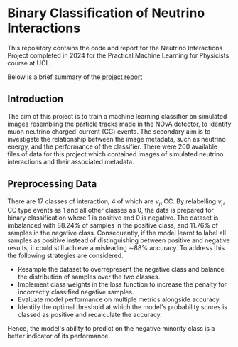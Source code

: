 # Binary Classification of Neutrino Interactions
This repository contains the code and report for the Neutrino Interactions Project completed in 2024 for the Practical Machine Learning for Physicists course at UCL.

Below is a brief summary of the [project report](https://github.com/Sim-Ood/Binary-Classification-of-Neutrino-Interactions/blob/main/Classifying%20Neutrinos%20Report.pdf)

## Introduction

The aim of this project is to train a machine learning classifier on simulated images resembling the particle tracks made in the NOvA detector, to identify muon neutrino charged-current (CC) events. The secondary aim is to investigate the relationship between the image metadata, such as neutrino energy, and the performance of the classifier. There were 200 available files of data for this project which contained images of simulated neutrino interactions and their associated metadata.

## Preprocessing Data

There are 17 classes of interaction, 4 of which are $\nu_{\mu}$ CC. By relabelling $\nu_{\mu}$ CC type events as 1 and all other classes as 0, the data is prepared for binary classification where 1 is positive and 0 is negative. The dataset is imbalanced with 88.24% of samples in the positive class, and 11.76% of samples in the negative class. Consequently, if the model learnt to label all samples as positive instead of distinguishing between positive and negative results, it could still achieve a misleading $\sim$88% accuracy. To address this the following strategies are considered.

- Resample the dataset to overrepresent the negative class and balance the distribution of samples over the two classes.
- Implement class weights in the loss function to increase the penalty for incorrectly classified negative samples.
- Evaluate model performance on multiple metrics alongside accuracy.
- Identify the optimal threshold at which the model's probability scores is classed as positive and recalculate the accuracy. 



Hence, the model's ability to predict on the negative minority class is a better indicator of its performance. 
